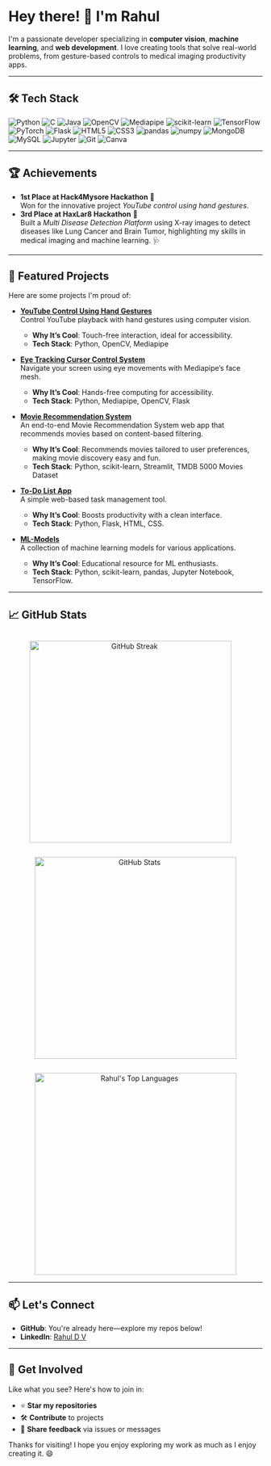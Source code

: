 # Hey there! 👋 I'm Rahul

I'm a passionate developer specializing in **computer vision**, **machine learning**, and **web development**. I love creating tools that solve real-world problems, from gesture-based controls to medical imaging productivity apps.

---

## 🛠️ Tech Stack


![Python](https://img.shields.io/badge/-Python-3776AB?style=for-the-badge&logo=python&logoColor=yellow)
![C](https://img.shields.io/badge/-C-A8B9CC?style=for-the-badge&logo=c&logoColor=black)
![Java](https://img.shields.io/badge/-Java-007396?style=for-the-badge&logo=java&logoColor=white)
![OpenCV](https://img.shields.io/badge/-OpenCV-5C3EE8?style=for-the-badge&logo=opencv&logoColor=white)
![Mediapipe](https://img.shields.io/badge/-Mediapipe-4285F4?style=for-the-badge&logo=google&logoColor=white)
![scikit-learn](https://img.shields.io/badge/-scikit--learn-F7931E?style=for-the-badge&logo=scikit-learn&logoColor=white)
![TensorFlow](https://img.shields.io/badge/-TensorFlow-FF6F00?style=for-the-badge&logo=tensorflow&logoColor=white)
![PyTorch](https://img.shields.io/badge/-PyTorch-EE4C2C?style=for-the-badge&logo=pytorch&logoColor=white)
![Flask](https://img.shields.io/badge/-Flask-000000?style=for-the-badge&logo=flask&logoColor=white)
![HTML5](https://img.shields.io/badge/-HTML5-E34F26?style=for-the-badge&logo=html5&logoColor=white)
![CSS3](https://img.shields.io/badge/-CSS3-1572B6?style=for-the-badge&logo=css3&logoColor=white)
![pandas](https://img.shields.io/badge/-pandas-150458?style=for-the-badge&logo=pandas&logoColor=white)
![numpy](https://img.shields.io/badge/-numpy-013243?style=for-the-badge&logo=numpy&logoColor=white)
![MongoDB](https://img.shields.io/badge/MongoDB-%234ea94b.svg?style=for-the-badge&logo=mongodb&logoColor=white)
![MySQL](https://img.shields.io/badge/mysql-4479A1.svg?style=for-the-badge&logo=mysql&logoColor=white)
![Jupyter](https://img.shields.io/badge/-Jupyter-F37626?style=for-the-badge&logo=jupyter&logoColor=white)
![Git](https://img.shields.io/badge/-Git-F05032?style=for-the-badge&logo=git&logoColor=white)
![Canva](https://img.shields.io/badge/Canva-%2300C4CC.svg?style=for-the-badge&logo=Canva&logoColor=white)

---

## 🏆 Achievements
- **1st Place at Hack4Mysore Hackathon** 🥇  
  Won for the innovative project *YouTube control using hand gestures*.
- **3rd Place at HaxLar8 Hackathon** 🥉  
  Built a *Multi Disease Detection Platform* using X-ray images to detect diseases like Lung Cancer and Brain Tumor, highlighting my skills in medical imaging and machine learning. 🩺

---

## 🌟 Featured Projects
Here are some projects I'm proud of:

- **[YouTube Control Using Hand Gestures](https://github.com/rahul5r/YouTube_Control_Using_Hand_Gestures)**  
  Control YouTube playback with hand gestures using computer vision.  
  - **Why It’s Cool**: Touch-free interaction, ideal for accessibility.  
  - **Tech Stack**: Python, OpenCV, Mediapipe

- **[Eye Tracking Cursor Control System](https://github.com/rahul5r/Eye_Tracking_Cursor_Control_System)**  
  Navigate your screen using eye movements with Mediapipe’s face mesh.  
  - **Why It’s Cool**: Hands-free computing for accessibility.  
  - **Tech Stack**: Python, Mediapipe, OpenCV, Flask

- **[Movie Recommendation System](https://github.com/rahul5r/movie-recommendation-system)**  
  An end-to-end Movie Recommendation System web app that recommends movies based on content-based filtering.  
  - **Why It’s Cool**: Recommends movies tailored to user preferences, making movie discovery easy and fun.  
  - **Tech Stack**: Python, scikit-learn, Streamlit, TMDB 5000 Movies Dataset

- **[To-Do List App](https://github.com/rahul5r/To-Do-List-Flask-App)**  
  A simple web-based task management tool.  
  - **Why It’s Cool**: Boosts productivity with a clean interface.  
  - **Tech Stack**: Python, Flask, HTML, CSS.

- **[ML-Models](https://github.com/rahul5r/ML-Models)**  
  A collection of machine learning models for various applications.  
  - **Why It’s Cool**: Educational resource for ML enthusiasts.  
  - **Tech Stack**: Python, scikit-learn, pandas, Jupyter Notebook, TensorFlow.

---

## 📈 GitHub Stats
<div align="center">
  <p style="display: inline-block; margin-right: 20px;">
    <a href="https://github.com/rahul5r" title="Check out my contribution streak!">
      <img src="https://github-readme-streak-stats.herokuapp.com/?user=rahul5r&theme=radical&border=FF6F00&border_radius=10" alt="GitHub Streak" width="400"/>
    </a>
  </p>
  <p style="display: inline-block;">
    <a href="https://github.com/rahul5r" title="Explore my GitHub stats!">
      <img src="https://github-readme-stats.vercel.app/api?username=rahul5r&show_icons=true&theme=radical&border=FF6F00&border_radius=10" alt="GitHub Stats" width="400"/>
    </a>
  </p>
  <p>
    <a href="https://github.com/rahul5r" title="See my top languages!">
      <img src="https://github-readme-stats.vercel.app/api/top-langs/?username=rahul5r&layout=compact&theme=radical&border=FF6F00&border_radius=10" alt="Rahul's Top Languages" width="400"/>
    </a>
  </p>
</div>

---
 
## 📫 Let's Connect
- **GitHub**: You're already here—explore my repos below!  
- **LinkedIn**: [Rahul D V](http://linkedin.com/in/rahul-d-v-112286276)

---

## 🤝 Get Involved
Like what you see? Here's how to join in:  
- ⭐ **Star my repositories**  
- 🛠️ **Contribute** to projects  
- 💬 **Share feedback** via issues or messages  


Thanks for visiting! I hope you enjoy exploring my work as much as I enjoy creating it. 😄
